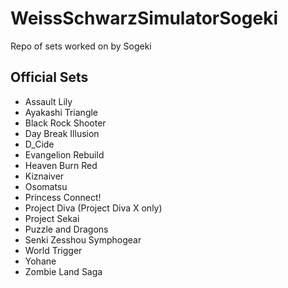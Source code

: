 # WeissSchwarzSimulatorSogeki
Repo of sets worked on by Sogeki

## Official Sets
- Assault Lily
- Ayakashi Triangle
- Black Rock Shooter
- Day Break Illusion
- D_Cide
- Evangelion Rebuild
- Heaven Burn Red
- Kiznaiver
- Osomatsu
- Princess Connect!
- Project Diva (Project Diva X only)
- Project Sekai
- Puzzle and Dragons
- Senki Zesshou Symphogear
- World Trigger
- Yohane
- Zombie Land Saga
